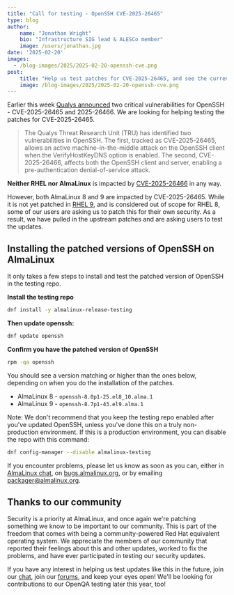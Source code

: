 ```yaml
---
title: "Call for testing - OpenSSH CVE-2025-26465"
type: blog
author: 
    name: "Jonathan Wright"
    bio: "Infrastructure SIG lead & ALESCo member"
    image: /users/jonathan.jpg
date: '2025-02-20'
images:
  - /blog-images/2025/2025-02-20-openssh-cve.png
post:
    title: "Help us test patches for CVE-2025-26465, and see the current status of those patches"
    image: /blog-images/2025/2025-02-20-openssh-cve.png
---
```


Earlier this week [Qualys announced](https://blog.qualys.com/vulnerabilities-threat-research/2025/02/18/qualys-tru-discovers-two-vulnerabilities-in-openssh-cve-2025-26465-cve-2025-26466) two critical vulnerabilities for OpenSSH - CVE-2025-26465 and 2025-26466. We are looking for helping testing the patches for CVE-2025-26465. 

> The Qualys Threat Research Unit (TRU) has identified two vulnerabilities in OpenSSH. The first, tracked as CVE-2025-26465, allows an active machine-in-the-middle attack on the OpenSSH client when the VerifyHostKeyDNS option is enabled. The second, CVE-2025-26466, affects both the OpenSSH client and server, enabling a pre-authentication denial-of-service attack.

**Neither RHEL nor AlmaLinux** is impacted by [CVE-2025-26466](https://access.redhat.com/security/cve/CVE-2025-26466) in any way. 

However, both AlmaLinux 8 and 9 are impacted by CVE-2025-26465. While it is not yet patched in [RHEL 9](https://access.redhat.com/security/cve/CVE-2025-26465), and is considered out of scope for RHEL 8, some of our users are asking us to patch this for their own security. As a result, we have pulled in the upstream patches and are asking users to test the updates.

## Installing the patched versions of OpenSSH on AlmaLinux
It only takes a few steps to install and test the patched version of OpenSSH in the testing repo. 

**Install the testing repo**

```bash
dnf install -y almalinux-release-testing
``` 

**Then update openssh:**

```bash
dnf update openssh
``` 

**Confirm you have the patched version of OpenSSH** 

```bash
rpm -qa openssh
``` 

You should see a version matching or higher than the ones below, depending on when you do the installation of the patches. 

- AlmaLinux 8 - ```openssh-8.0p1-25.el8_10.alma.1 ``` 
- AlmaLinux 9 - ```openssh-8.7p1-43.el9.alma.1 ``` 

Note: We don't recommend that you keep the testing repo enabled after you've updated OpenSSH, unless you've done this on a truly non-production environment. If this is a production environment, you can disable the repo with this command:

```bash
dnf config-manager --disable almalinux-testing
```

If you encounter problems, please let us know as soon as you can, either in [AlmaLinux chat](https://chat.almalinux.org), on [bugs.almalinux.org](https://bugs.almalinux.org), or by emailing [packager@almalinux.org](packager@almalinux.org).


## Thanks to our community

Security is a priority at AlmaLinux, and once again we're patching something we know to be important to our community. This is part of the freedom that comes with being a community-powered Red Hat equivalent operating system. We appreciate the members of our community that reported their feelings about this and other updates, worked to fix the problems, and have ever participated in testing our security updates. 

If you have any interest in helping us test updates like this in the future, join our [chat](https://chat.almalinux.org), join our [forums](https://forums.almalinux.org/), and keep your eyes open! We'll be looking for contributions to our OpenQA testing later this year, too! 